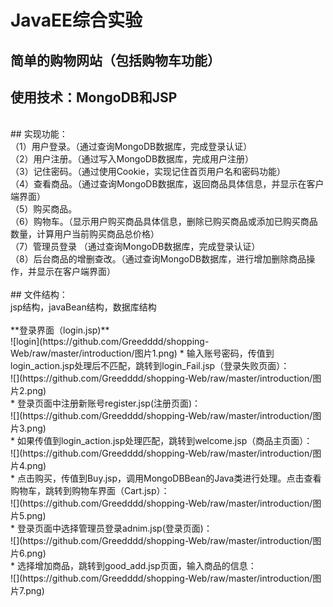 JavaEE综合实验<br>
=====
简单的购物网站（包括购物车功能）
------
使用技术：MongoDB和JSP
----
<br>
## 实现功能：<br>
（1）用户登录。（通过查询MongoDB数据库，完成登录认证）<br>
（2）用户注册。（通过写入MongoDB数据库，完成用户注册）<br>
（3）记住密码。（通过使用Cookie，实现记住首页用户名和密码功能）<br>
（4）查看商品。（通过查询MongoDB数据库，返回商品具体信息，并显示在客户端界面）<br>
（5）购买商品。<br>
（6）购物车。（显示用户购买商品具体信息，删除已购买商品或添加已购买商品数量，计算用户当前购买商品总价格）<br>
（7）管理员登录 （通过查询MongoDB数据库，完成登录认证）<br>
（8）后台商品的增删查改。（通过查询MongoDB数据库，进行增加删除商品操作，并显示在客户端界面）<br>
<br>
## 文件结构：<br>
jsp结构，javaBean结构，数据库结构<br>
<br>
**登录界面（login.jsp)**<br>
 ![login](https://github.com/Greedddd/shopping-Web/raw/master/introduction/图片1.png)
 * 输入账号密码，传值到login_action.jsp处理后不匹配，跳转到login_Fail.jsp（登录失败页面）：<br>
 ![](https://github.com/Greedddd/shopping-Web/raw/master/introduction/图片2.png)<br>
 * 登录页面中注册新账号register.jsp(注册页面)：<br>
 ![](https://github.com/Greedddd/shopping-Web/raw/master/introduction/图片3.png)<br>
 * 如果传值到login_action.jsp处理匹配，跳转到welcome.jsp（商品主页面）：<br>
 ![](https://github.com/Greedddd/shopping-Web/raw/master/introduction/图片4.png)<br>
 * 点击购买，传值到Buy.jsp，调用MongoDBBean的Java类进行处理。点击查看购物车，跳转到购物车界面（Cart.jsp）：<br>
 ![](https://github.com/Greedddd/shopping-Web/raw/master/introduction/图片5.png)<br>
 * 登录页面中选择管理员登录adnim.jsp(登录页面)：<br>
 ![](https://github.com/Greedddd/shopping-Web/raw/master/introduction/图片6.png)<br>
 * 选择增加商品，跳转到good_add.jsp页面，输入商品的信息：<br>
 ![](https://github.com/Greedddd/shopping-Web/raw/master/introduction/图片7.png)<br>
